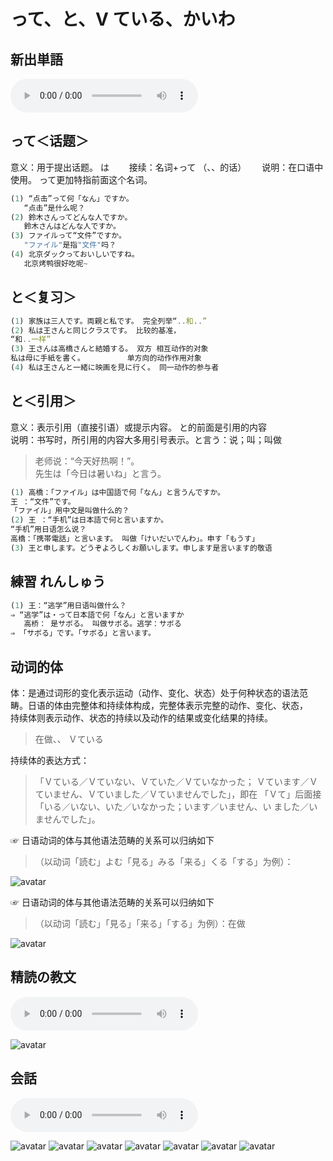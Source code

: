 # って、と、V ている、かいわ

## 新出単語
<vue-plyr>
  <audio controls crossorigin playsinline loop>
    <source src="../audio/8-2-たんご.mp3" type="audio/mp3" />
  </audio>
 </vue-plyr>

## って＜话题＞

意义：用于提出话题。 は　　
接续：名词+って （、、的话）　　
说明：在口语中使用。 って更加特指前面这个名词。

```ts
(1) “点击”って何「なん」ですか。
   “点击”是什么呢？
(2) 鈴木さんってどんな人ですか。
   鈴木さんはどんな人ですか。
(3) ファイルって“文件”ですか。
   "ファイル"是指"文件"吗？
(4) 北京ダックっておいしいですね。
   北京烤鸭很好吃呢~
```

## と＜复习＞

```ts
(1) 家族は三人です。両親と私です。 完全列举“..和..”
(2) 私は王さんと同じクラスです。 比较的基准，
“和..一样”
(3) 王さんは高橋さんと結婚する。 双方 相互动作的对象
私は母に手紙を書く。　 　　　 　单方向的动作作用对象　
(4) 私は王さんと一緒に映画を見に行く。 同一动作的参与者
```

## と＜引用＞

意义：表示引用（直接引语）或提示内容。 と的前面是引用的内容  
说明：书写时，所引用的内容大多用引号表示。と言う：说；叫；叫做

> 老师说：“今天好热啊！”。  
> 先生は「今日は暑いね」と言う。

```ts
(1) 高橋：「ファイル」は中国語で何「なん」と言うんですか。
王 ：“文件”です。
「ファイル」用中文是叫做什么的？
(2) 王 ：“手机”は日本語で何と言いますか。
“手机”用日语怎么说？
高橋：「携帯電話」と言います。 叫做「けいだいでんわ」。申す「もうす」
(3) 王と申します。どうぞよろしくお願いします。申します是言います的敬语
```

## 練習 れんしゅう

```ts
(1) 王：“逃学”用日语叫做什么？
⇒ “逃学”は・って日本語で何「なん」と言いますか
   高桥： 是サボる。 叫做サボる。逃学：サボる
⇒ 「サボる」です。「サボる」と言います。　
```

## 动词的体

体：是通过词形的变化表示运动（动作、变化、状态）处于何种状态的语法范  
畴。日语的体由完整体和持续体构成，完整体表示完整的动作、变化、状态，  
持续体则表示动作、状态的持续以及动作的结果或变化结果的持续。

> 在做、、 Ｖている

持续体的表达方式：

> 「Ｖている／Ｖていない、Ｖていた／Ｖていなかった；
> Ｖています／Ｖていません、Ｖていました／Ｖていませんでした」，即在
> 「Ｖて」后面接「いる／いない、いた／いなかった；います／いません、い
> ました／いませんでした」。


☞ 日语动词的体与其他语法范畴的关系可以归纳如下

> （以动词「読む」よむ「見る」みる「来る」くる「する」为例）：

![avatar](../images/よみ、みる、くる、する.png)


☞ 日语动词的体与其他语法范畴的关系可以归纳如下


> （以动词「読む」「見る」「来る」「する」为例）：在做

![avatar](../images/よみ、みる、くる、する、て.png)

## 精読の教文

<vue-plyr>
  <audio controls crossorigin playsinline loop>
    <source src="../audio/8-1-2.mp3" type="audio/mp3" />
  </audio>
 </vue-plyr>

![avatar](../images/8-1-2.png)


## 会話
<vue-plyr>
  <audio controls crossorigin playsinline loop>
    <source src="../audio/8-1-かいわ.mp3" type="audio/mp3" />
  </audio>
 </vue-plyr>

![avatar](../images/8-1-かいわ-1.png)
![avatar](../images/8-1-かいわ-2.png)
![avatar](../images/8-1-かいわ-3.png)
![avatar](../images/8-1-かいわ-4.png)
![avatar](../images/8-1-かいわ-5.png)
![avatar](../images/8-1-かいわ-6.png)
![avatar](../images/8-1-かいわ-7.png)
